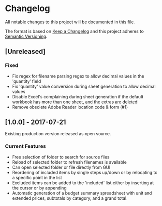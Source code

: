 # Changelog
All notable changes to this project will be documented in this file.

The format is based on [Keep a Changelog](http://keepachangelog.com/en/1.0.0/)
and this project adheres to [Semantic Versioning](http://semver.org/spec/v2.0.0.html).

## [Unreleased]

### Fixed

 * Fix regex for filename parsing regex to allow decimal values
   in the 'quantity' field
 * Fix 'quantity' value conversion during sheet generation to allow
   decimal values
 * Disable Excel's complaining during sheet generation if the default
   workbook has more than one sheet, and the extras are deleted
 * Remove obsolete Adobe Reader location code & form (#1)

## [1.0.0] - 2017-07-21

Existing production version released as open source.

### Current Features

 * Free selection of folder to search for source files
 * Reload of selected folder to refresh filenames is available
 * Can open selected folder or file directly from GUI
 * Reordering of included items by single steps up/down or
   by relocating to a specific point in the list
 * Excluded items can be added to the 'included' list either
   by inserting at the cursor or by appending
 * Automatic generation of a budget summary spreadsheet with
   unit and extended prices, subtotals by category, and
   a grand total.
